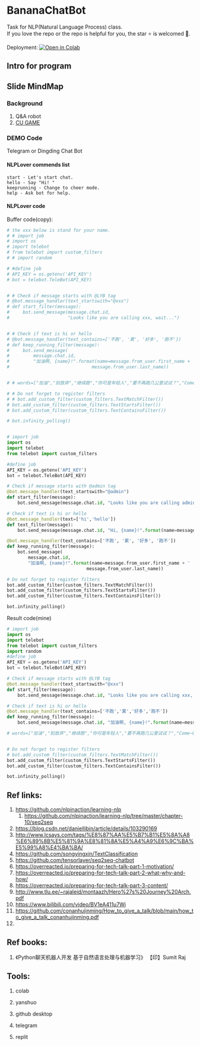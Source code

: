 # BananaChatBot
 Task for NLP(Natural Language Process) class.  
 If you love the repo or the repo is helpful for you, the star ⭐ is welcomed 🤗.

  Deployment:  [ ![Open in Colab](https://colab.research.google.com/assets/colab-badge.svg) ](https://colab.research.google.com/drive/15xKwj3iOQkWaTKy6fUdbnA1w3qvlVX8t?usp=sharing)



## Intro for program





## Slide MindMap

### Background

1. Q&A robot
2. [CU GAME](https://www.bilibili.com/video/BV1L44y147zC)

### DEMO Code

Telegram or Dingding Chat Bot

#### NLPLover commends list

```shell
start - Let's start chat.
hello - Say "Hi! "
keeprunning - Change to cheer mode. 
help - Ask bot for help.
```

#### NLPLover code

Buffer code(copy):

```python
# the xxx below is stand for your name.
# # import job
# import os
# import telebot
# from telebot import custom_filters
# # import random

# #define job
# API_KEY = os.getenv('API_KEY')
# bot = telebot.TeleBot(API_KEY)


# # Check if message starts with @LYB tag
# @bot.message_handler(text_startswith="@xxx")
# def start_filter(message):
#     bot.send_message(message.chat.id,
#                      "Looks like you are calling xxx, wait...")


# # Check if text is hi or hello
# @bot.message_handler(text_contains=['不跑', '累', '好多', '跑不'])
# def keep_running_filter(message):
#     bot.send_message(
#         message.chat.id,
#         "加油啊, {name}!".format(name=message.from_user.first_name + ' ' +
#                               message.from_user.last_name))


# # words=["加油","别放弃","继续跑","你可是年轻人","要不再跑几公里试试？","Come~On~","xxx好帅（超大声）"]

# # Do not forget to register filters
# # bot.add_custom_filter(custom_filters.TextMatchFilter())
# bot.add_custom_filter(custom_filters.TextStartsFilter())
# bot.add_custom_filter(custom_filters.TextContainsFilter())

# bot.infinity_polling()


# import job
import os
import telebot
from telebot import custom_filters

#define job
API_KEY = os.getenv('API_KEY')
bot = telebot.TeleBot(API_KEY)

# Check if message starts with @admin tag
@bot.message_handler(text_startswith="@admin")
def start_filter(message):
    bot.send_message(message.chat.id, "Looks like you are calling admin, wait...")

# Check if text is hi or hello
@bot.message_handler(text=['hi','hello'])
def text_filter(message):
    bot.send_message(message.chat.id, "Hi, {name}!".format(name=message.from_user.first_name))

@bot.message_handler(text_contains=['不跑', '累', '好多', '跑不'])
def keep_running_filter(message):
    bot.send_message(
        message.chat.id,
        "加油啊, {name}!".format(name=message.from_user.first_name + ' ' +
                              message.from_user.last_name))

# Do not forget to register filters
bot.add_custom_filter(custom_filters.TextMatchFilter())
bot.add_custom_filter(custom_filters.TextStartsFilter())
bot.add_custom_filter(custom_filters.TextContainsFilter())

bot.infinity_polling()

```

Result code(mine)

```python
# import job
import os
import telebot
from telebot import custom_filters
import random
#define job
API_KEY = os.getenv('API_KEY')
bot = telebot.TeleBot(API_KEY)

# Check if message starts with @LYB tag
@bot.message_handler(text_startswith="@xxx")
def start_filter(message):
    bot.send_message(message.chat.id, "Looks like you are calling xxx, wait...")

# Check if text is hi or hello
@bot.message_handler(text_contains=['不跑','累','好多','跑不'])
def keep_running_filter(message):
    bot.send_message(message.chat.id, "加油啊, {name}!".format(name=message.from_user.first_name+' '+message.from_user.last_name))

# words=["加油","别放弃","继续跑","你可是年轻人","要不再跑几公里试试？","Come~On~","xxx好帅（超大声）"]


# Do not forget to register filters
# bot.add_custom_filter(custom_filters.TextMatchFilter())
bot.add_custom_filter(custom_filters.TextStartsFilter())
bot.add_custom_filter(custom_filters.TextContainsFilter())

bot.infinity_polling()
```



## Ref links: 

1. https://github.com/nlpinaction/learning-nlp
   1. https://github.com/nlpinaction/learning-nlp/tree/master/chapter-10/seq2seq
2. https://blog.csdn.net/daniellibin/article/details/103290169
3. http://www.lcsays.com/tags/%E8%87%AA%E5%B7%B1%E5%8A%A8%E6%89%8B%E5%81%9A%E8%81%8A%E5%A4%A9%E6%9C%BA%E5%99%A8%E4%BA%BA/
3. https://github.com/songyingxin/TextClassification
3. https://github.com/tensorlayer/seq2seq-chatbot
3. https://overreacted.io/preparing-for-tech-talk-part-1-motivation/
3. https://overreacted.io/preparing-for-tech-talk-part-2-what-why-and-how/
3. https://overreacted.io/preparing-for-tech-talk-part-3-content/
3. http://www.tlu.ee/~rajaleid/montaazh/Hero%27s%20Journey%20Arch.pdf
3. https://www.bilibili.com/video/BV1eA411u7Wj
3. https://github.com/conanhujinming/How_to_give_a_talk/blob/main/how_to_give_a_talk_conanhujinming.pdf
3. 

## Ref books:

1. 《Python聊天机器人开发 基于自然语言处理与机器学习》 【印】Sumit Raj

## Tools: 

1. colab

2. yanshuo

3. github desktop

4. telegram

5. replit






